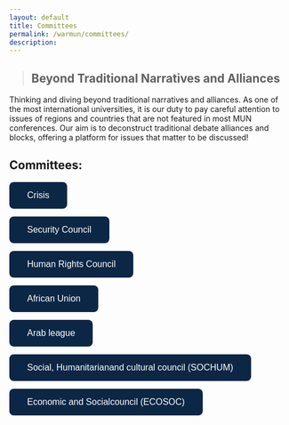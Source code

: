 ```yaml
---
layout: default
title: Committees
permalink: /warmun/committees/
description:
---
```

>## Beyond Traditional Narratives and Alliances

Thinking and diving beyond traditional narratives and alliances. As one of the most international universities, it is our duty to pay careful attention to issues of regions and countries that are not featured in most MUN conferences. Our aim is to deconstruct traditional debate alliances and blocks, offering a platform for issues that matter to be discussed!


## Committees:

<a href="http://warwickun.org/warmun2021archive/warmun_committee_crisis.md"><button style="background-color:#0C2745;border: none; border-radius: 8px; color: white; padding: 15px 32px; text-align: center; text-decoration: none; display: inline-block; font-size: 16px; cursor: pointer;">Crisis</button></a>

<a href="http://warwickun.org/warmun/committees"><button style="background-color:#0C2745;border: none; border-radius: 8px; color: white; padding: 15px 32px; text-align: center; text-decoration: none; display: inline-block; font-size: 16px; cursor: pointer;">Security Council</button></a>

<a href="http://warwickun.org/warmun/committees"><button style="background-color:#0C2745;border: none; border-radius: 8px; color: white; padding: 15px 32px; text-align: center; text-decoration: none; display: inline-block; font-size: 16px; cursor: pointer;">Human Rights Council</button></a>

<a href="http://warwickun.org/warmun/committees"><button style="background-color:#0C2745;border: none; border-radius: 8px; color: white; padding: 15px 32px; text-align: center; text-decoration: none; display: inline-block; font-size: 16px; cursor: pointer;">African Union</button></a>

<a href="http://warwickun.org/warmun/committees"><button style="background-color:#0C2745;border: none; border-radius: 8px; color: white; padding: 15px 32px; text-align: center; text-decoration: none; display: inline-block; font-size: 16px; cursor: pointer;">Arab league</button></a>

<a href="http://warwickun.org/warmun/committees"><button style="background-color:#0C2745;border: none; border-radius: 8px; color: white; padding: 15px 32px; text-align: center; text-decoration: none; display: inline-block; font-size: 16px; cursor: pointer;">Social, Humanitarianand cultural council (SOCHUM)</button></a>

<a href="http://warwickun.org/warmun/committees"><button style="background-color:#0C2745;border: none; border-radius: 8px; color: white; padding: 15px 32px; text-align: center; text-decoration: none; display: inline-block; font-size: 16px; cursor: pointer;">Economic and Socialcouncil (ECOSOC)</button></a>


<!-- <a href="http://warwickun.org/warmun/committees/who">![who](https://warwickun.org/img/warmunpictures/WHOPicture.jpg)</a>

<a href="http://warwickun.org/warmun/committees/icj">![icj](https://warwickun.org/img/warmunpictures/ICJPicture.jpg)</a>

<a href="http://warwickun.org/warmun/committees/unsc">![unsc](https://warwickun.org/img/warmunpictures/UNSCPicture.jpg)</a>

<a href="http://warwickun.org/warmun/committees/disec">![disec](https://warwickun.org/img/warmunpictures/DISECPicture.jpg)</a>

<a href="http://warwickun.org/warmun/committees/unodc">![unodc](https://warwickun.org/img/warmunpictures/UNODCPicture.jpg)</a>

<a href="http://warwickun.org/warmun/committees/ohchr">![ohchr](https://warwickun.org/img/warmunpictures/OHCHRPicture.jpg)</a>

<a href="http://warwickun.org/warmun/committees/imf"> ![imf](https://warwickun.org/img/warmunpictures/IMFPicture.jpg) </a>

<a href="http://warwickun.org/warmun/committees/crisis"> ![CRISIS](https://warwickun.org/img/warmunpictures/CRISISPicture.jpg) </a> -->
